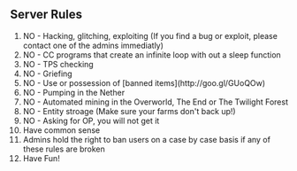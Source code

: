 Server Rules
---

<ol>

  <li> NO - Hacking, glitching, exploiting (If you find a bug or exploit, please contact one of the admins immediatly) </li>

  <li> NO - CC programs that create an infinite loop with out a sleep function </li>

  <li> NO - TPS checking </li>

  <li> NO - Griefing </li>

  <li> NO - Use or possession of [banned items](http://goo.gl/GUoQOw) </li>

  <li> NO - Pumping in the Nether </li>

  <li> NO - Automated mining in the Overworld, The End or The Twilight Forest </li>

  <li> NO - Entity stroage (Make sure your farms don't back up!) </li>

  <li> NO - Asking for OP, you will not get it </li>

  <li> Have common sense </li>

  <li> Admins hold the right to ban users on a case by case basis if any of these rules are broken </li>

  <li> Have Fun! </li>

</ol>
